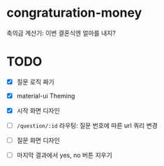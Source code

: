 # congraturation-money
축의금 계산기: 이번 결혼식엔 얼마를 내지?

# TODO

- [x] 질문 로직 짜기
- [x] material-ui Theming
- [x] 시작 화면 디자인

- [ ] `/question/:id` 라우팅: 질문 번호에 따른 url 쿼리 변경
- [ ] 질문 화면 디자인

- [ ] 마지막 결과에서 yes, no 버튼 지우기
